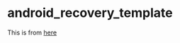 # android_recovery_template
This is from [here](https://forum.xda-developers.com/t/dev-template-complete-shell-script-flashable-zip-replacement-signing-script.2934449/)